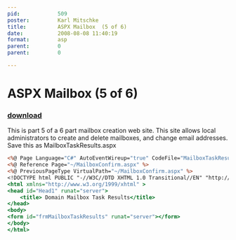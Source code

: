 ```yaml
---
pid:            509
poster:         Karl Mitschke
title:          ASPX Mailbox  (5 of 6)
date:           2008-08-08 11:40:19
format:         asp
parent:         0
parent:         0

---
```


# ASPX Mailbox  (5 of 6)

### [download](509.asp)

This is part 5 of a 6 part mailbox creation web site.
This site allows local administrators to create and delete mailboxes, and change email addresses.  Save this as MailboxTaskResults.aspx

```asp
<%@ Page Language="C#" AutoEventWireup="true" CodeFile="MailboxTaskResults.aspx.cs" Inherits="MailboxTaskResults" %>
<%@ Reference Page="~/MailboxConfirm.aspx" %>
<%@ PreviousPageType VirtualPath="~/MailboxConfirm.aspx" %>
<!DOCTYPE html PUBLIC "-//W3C//DTD XHTML 1.0 Transitional//EN" "http://www.w3.org/TR/xhtml1/DTD/xhtml1-transitional.dtd">
<html xmlns="http://www.w3.org/1999/xhtml" >
<head id="Head1" runat="server">
    <title> Domain Mailbox Task Results</title>
</head>
<body>
<form id="frmMailboxTaskResults" runat="server"></form>
</body>
</html>

```
